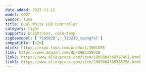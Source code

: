 ```yaml
---
date_added: 2022-11-11
model: C02Z
vendor: Tuya
title: Dual White LED Controller
category: light
supports: brightness, colortemp 
zigbeemodel: ['TS0502B','_TZ3210_xwqng7ol']
compatible: [z2m]
mlink: https://expo.tuya.com/product/1061095
link: https://www.amazon.com/dp/B0B2J2NVZB
link2: https://www.aliexpress.com/item/1005004369707491.html
link3: https://www.aliexpress.com/item/1005004385388756.html
---
```

